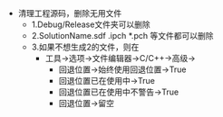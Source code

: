 * 清理工程源码，删除无用文件
    + 1.Debug/Release文件夹可以删除
    + 2.SolutionName.sdf .ipch *.pch 等文件都可以删除
    + 3.如果不想生成2的文件，则在
        + 工具->选项->文件编辑器->C/C++->高级->
            + 回退位置->始终使用回退位置->True
            + 回退位置已在使用中->True
            + 回退位置已在使用中不警告->True
            + 回退位置->留空